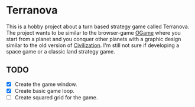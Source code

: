 # Terranova

This is a hobby project about a turn based strategy game called Terranova.
The project wants to be similar to the browser-game [OGame](https://lobby.ogame.gameforge.com/en_GB/) where you start from a planet and you conquer other planets with a graphic design similar to the old version of [Civilization](https://en.wikipedia.org/wiki/Civilization_(video_game)).
I'm still not sure if developing a space game or a classic land strategy game.

## TODO

- [x] Create the game window.
- [x] Create basic game loop.
- [ ] Create squared grid for the game.